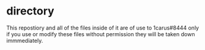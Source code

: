 # directory

This repostiory and all of the files inside of it are of use to 1carus#8444 only if you use or modify these files without permission they will be taken down immmediately.
